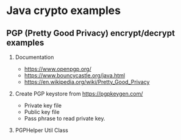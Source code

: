 # Java crypto examples

## PGP (Pretty Good Privacy) encrypt/decrypt examples

1. Documentation 
    - https://www.openpgp.org/
    - https://www.bouncycastle.org/java.html
    - https://en.wikipedia.org/wiki/Pretty_Good_Privacy
    
2. Create PGP keystore from https://pgpkeygen.com/
    - Private key file
    - Public key file
    - Pass phrase to read private key.
3. PGPHelper Util Class
